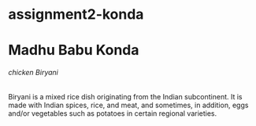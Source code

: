 # assignment2-konda                                             
# Madhu Babu Konda
###### chicken Biryani
Biryani is a mixed rice dish originating from the Indian subcontinent. It is made with Indian spices, rice, and meat, and sometimes, in addition, eggs and/or vegetables such as potatoes in certain regional varieties.
